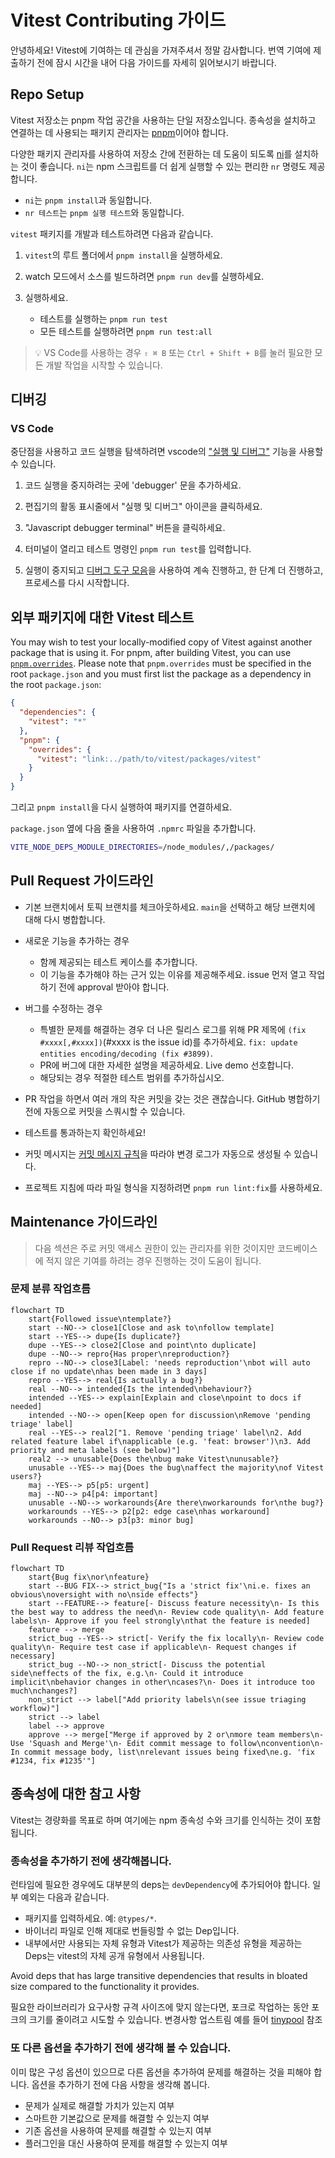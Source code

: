 # Vitest Contributing 가이드

안녕하세요! Vitest에 기여하는 데 관심을 가져주셔서 정말 감사합니다. 번역 기여에 제출하기 전에 잠시 시간을 내어 다음 가이드를 자세히 읽어보시기 바랍니다.

## Repo Setup

Vitest 저장소는 pnpm 작업 공간을 사용하는 단일 저장소입니다. 종속성을 설치하고 연결하는 데 사용되는 패키지 관리자는 [pnpm](https://pnpm.io/)이어야 합니다.

다양한 패키지 관리자를 사용하여 저장소 간에 전환하는 데 도움이 되도록 [ni](https://github.com/antfu/ni)를 설치하는 것이 좋습니다. `ni`는 npm 스크립트를 더 쉽게 실행할 수 있는 편리한 `nr` 명령도 제공합니다.

- `ni`는 `pnpm install`과 동일합니다.
- `nr 테스트`는 `pnpm 실행 테스트`와 동일합니다.

`vitest` 패키지를 개발과 테스트하려면 다음과 같습니다.

1. `vitest`의 루트 폴더에서 `pnpm install`을 실행하세요.

2. watch 모드에서 소스를 빌드하려면 `pnpm run dev`를 실행하세요.

3. 실행하세요.
   - 테스트를 실행하는 `pnpm run test`
   - 모든 테스트를 실행하려면 `pnpm run test:all`

> 💡 VS Code를 사용하는 경우 `⇧ ⌘ B` 또는 `Ctrl + Shift + B`를 눌러 필요한 모든 개발 작업을 시작할 수 있습니다.

## 디버깅

### VS Code

중단점을 사용하고 코드 실행을 탐색하려면 vscode의 ["실행 및 디버그"](https://code.visualstudio.com/docs/editor/debugging) 기능을 사용할 수 있습니다.

1. 코드 실행을 중지하려는 곳에 'debugger' 문을 추가하세요.

2. 편집기의 활동 표시줄에서 "실행 및 디버그" 아이콘을 클릭하세요.

3. "Javascript debugger terminal" 버튼을 클릭하세요.

4. 터미널이 열리고 테스트 명령인 `pnpm run test`를 입력합니다.

5. 실행이 중지되고 [디버그 도구 모음](https://code.visualstudio.com/docs/editor/debugging#_debug-actions)을 사용하여 계속 진행하고, 한 단계 더 진행하고, 프로세스를 다시 시작합니다.

## 외부 패키지에 대한 Vitest 테스트

You may wish to test your locally-modified copy of Vitest against another package that is using it. For pnpm, after building Vitest, you can use [`pnpm.overrides`](https://pnpm.io/package_json#pnpmoverrides). Please note that `pnpm.overrides` must be specified in the root `package.json` and you must first list the package as a dependency in the root `package.json`:

```json
{
  "dependencies": {
    "vitest": "*"
  },
  "pnpm": {
    "overrides": {
      "vitest": "link:../path/to/vitest/packages/vitest"
    }
  }
}
```

그리고 `pnpm install`을 다시 실행하여 패키지를 연결하세요.

`package.json` 옆에 다음 줄을 사용하여 `.npmrc` 파일을 추가합니다.

```sh
VITE_NODE_DEPS_MODULE_DIRECTORIES=/node_modules/,/packages/
```

## Pull Request 가이드라인

- 기본 브랜치에서 토픽 브랜치를 체크아웃하세요. `main`을 선택하고 해당 브랜치에 대해 다시 병합합니다.

- 새로운 기능을 추가하는 경우

  - 함께 제공되는 테스트 케이스를 추가합니다.
  - 이 기능을 추가해야 하는 근거 있는 이유를 제공해주세요. issue 먼저 열고 작업하기 전에 approval 받아야 합니다.

- 버그를 수정하는 경우

  - 특별한 문제를 해결하는 경우 더 나은 릴리스 로그를 위해 PR 제목에 `(fix #xxxx[,#xxxx])`(#xxxx is the issue id)를 추가하세요. `fix: update entities encoding/decoding (fix #3899)`.
  - PR에 버그에 대한 자세한 설명을 제공하세요. Live demo 선호합니다.
  - 해당되는 경우 적절한 테스트 범위를 추가하십시오.

- PR 작업을 하면서 여러 개의 작은 커밋을 갖는 것은 괜찮습니다. GitHub 병합하기 전에 자동으로 커밋을 스쿼시할 수 있습니다.

- 테스트를 통과하는지 확인하세요!

- 커밋 메시지는 [커밋 메시지 규칙](./.github/commit-convention.md)을 따라야 변경 로그가 자동으로 생성될 수 있습니다.

- 프로젝트 지침에 따라 파일 형식을 지정하려면 `pnpm run lint:fix`를 사용하세요.

## Maintenance 가이드라인

> 다음 섹션은 주로 커밋 액세스 권한이 있는 관리자를 위한 것이지만 코드베이스에 적지 않은 기여를 하려는 경우 진행하는 것이 도움이 됩니다.

### 문제 분류 작업흐름

```mermaid
flowchart TD
    start{Followed issue\ntemplate?}
    start --NO--> close1[Close and ask to\nfollow template]
    start --YES--> dupe{Is duplicate?}
    dupe --YES--> close2[Close and point\nto duplicate]
    dupe --NO--> repro{Has proper\nreproduction?}
    repro --NO--> close3[Label: 'needs reproduction'\nbot will auto close if no update\nhas been made in 3 days]
    repro --YES--> real{Is actually a bug?}
    real --NO--> intended{Is the intended\nbehaviour?}
    intended --YES--> explain[Explain and close\npoint to docs if needed]
    intended --NO--> open[Keep open for discussion\nRemove 'pending triage' label]
    real --YES--> real2["1. Remove 'pending triage' label\n2. Add related feature label if\napplicable (e.g. 'feat: browser')\n3. Add priority and meta labels (see below)"]
    real2 --> unusable{Does the\nbug make Vitest\nunusable?}
    unusable --YES--> maj{Does the bug\naffect the majority\nof Vitest users?}
    maj --YES--> p5[p5: urgent]
    maj --NO--> p4[p4: important]
    unusable --NO--> workarounds{Are there\nworkarounds for\nthe bug?}
    workarounds --YES--> p2[p2: edge case\nhas workaround]
    workarounds --NO--> p3[p3: minor bug]
```

### Pull Request 리뷰 작업흐름

```mermaid
flowchart TD
    start{Bug fix\nor\nfeature}
    start --BUG FIX--> strict_bug{"Is a 'strict fix'\ni.e. fixes an obvious\noversight with no\nside effects"}
    start --FEATURE--> feature[- Discuss feature necessity\n- Is this the best way to address the need\n- Review code quality\n- Add feature labels\n- Approve if you feel strongly\nthat the feature is needed]
    feature --> merge
    strict_bug --YES--> strict[- Verify the fix locally\n- Review code quality\n- Require test case if applicable\n- Request changes if necessary]
    strict_bug --NO--> non_strict[- Discuss the potential side\neffects of the fix, e.g.\n- Could it introduce implicit\nbehavior changes in other\ncases?\n- Does it introduce too much\nchanges?]
    non_strict --> label["Add priority labels\n(see issue triaging workflow)"]
    strict --> label
    label --> approve
    approve --> merge["Merge if approved by 2 or\nmore team members\n- Use 'Squash and Merge'\n- Edit commit message to follow\nconvention\n- In commit message body, list\nrelevant issues being fixed\ne.g. 'fix #1234, fix #1235'"]
```

## 종속성에 대한 참고 사항

Vitest는 경량화를 목표로 하며 여기에는 npm 종속성 수와 크기를 인식하는 것이 포함됩니다.

### 종속성을 추가하기 전에 생각해봅니다.

런타임에 필요한 경우에도 대부분의 deps는 `devDependency`에 추가되어야 합니다. 일부 예외는 다음과 같습니다.

- 패키지를 입력하세요. 예: `@types/*`.
- 바이너리 파일로 인해 제대로 번들링할 수 없는 Dep입니다.
- 내부에서만 사용되는 자체 유형과 Vitest가 제공하는 의존성 유형을 제공하는 Deps는 vitest의 자체 공개 유형에서 사용됩니다.

Avoid deps that has large transitive dependencies that results in bloated size compared to the functionality it provides.

필요한 라이브러리가 요구사항 규격 사이즈에 맞지 않는다면, 포크로 작업하는 동안 포크의 크기를 줄이려고 시도할 수 있습니다.
변경사항 업스트림 예를 들어 [tinypool](https://github.com/tinylibs/tinypool) 참조

### 또 다른 옵션을 추가하기 전에 생각해 볼 수 있습니다.

이미 많은 구성 옵션이 있으므로 다른 옵션을 추가하여 문제를 해결하는 것을 피해야 합니다. 옵션을 추가하기 전에 다음 사항을 생각해 봅니다.

- 문제가 실제로 해결할 가치가 있는지 여부
- 스마트한 기본값으로 문제를 해결할 수 있는지 여부
- 기존 옵션을 사용하여 문제를 해결할 수 있는지 여부
- 플러그인을 대신 사용하여 문제를 해결할 수 있는지 여부
